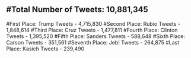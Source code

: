 #Total Number of Tweets: 10,881,345 
---
#First Place: Trump Tweets - 4,715,830
#Second Place: Rubio Tweets - 1,848,614
#Third Place: Cruz Tweets - 1,477,811
#Fourth Place: Clinton Tweets - 1,395,520
#Fifth Place: Sanders Tweets - 588,648
#Sixth Place: Carson Tweets - 351,561
#Seventh Place: Jeb! Tweets - 264,875
#Last Place: Kasich Tweets - 239,490
